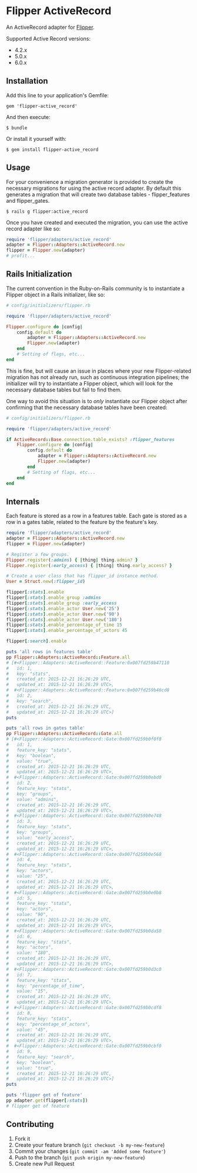 # Flipper ActiveRecord

An ActiveRecord adapter for [Flipper](https://github.com/jnunemaker/flipper).

Supported Active Record versions:

* 4.2.x
* 5.0.x
* 6.0.x

## Installation

Add this line to your application's Gemfile:

    gem 'flipper-active_record'

And then execute:

    $ bundle

Or install it yourself with:

    $ gem install flipper-active_record

## Usage

For your convenience a migration generator is provided to create the necessary migrations for using the active record adapter. By default this generates a migration that will create two database tables - flipper_features and flipper_gates.

    $ rails g flipper:active_record

Once you have created and executed the migration, you can use the active record adapter like so:

```ruby
require 'flipper/adapters/active_record'
adapter = Flipper::Adapters::ActiveRecord.new
flipper = Flipper.new(adapter)
# profit...
```

## Rails Initialization

The current convention in the Ruby-on-Rails community is to instantiate a Flipper object in a Rails initializer, like so:

```ruby
# config/initializers/flipper.rb

require 'flipper/adapters/active_record'

Flipper.configure do |config|
    config.default do
        adapter = Flipper::Adapters::ActiveRecord.new
        Flipper.new(adapter)
    end
    # Setting of flags, etc...
end
```

This is fine, but will cause an issue in places where your new Flipper-related migration has not already run, such as continuous integration pipelines; the initializer will try to instantiate a Flipper object, which will look for the necessary database tables but fail to find them.

One way to avoid this situation is to *only* instantiate our Flipper object after confirming that the necessary database tables have been created:

```ruby
# config/initializers/flipper.rb

require 'flipper/adapters/active_record'

if ActiveRecord::Base.connection.table_exists? :flipper_features
    Flipper.configure do |config|
        config.default do
            adapter = Flipper::Adapters::ActiveRecord.new
            Flipper.new(adapter)
        end
        # Setting of flags, etc...
    end
end
```

## Internals

Each feature is stored as a row in a features table. Each gate is stored as a row in a gates table, related to the feature by the feature's key.

```ruby
require 'flipper/adapters/active_record'
adapter = Flipper::Adapters::ActiveRecord.new
flipper = Flipper.new(adapter)

# Register a few groups.
Flipper.register(:admins) { |thing| thing.admin? }
Flipper.register(:early_access) { |thing| thing.early_access? }

# Create a user class that has flipper_id instance method.
User = Struct.new(:flipper_id)

flipper[:stats].enable
flipper[:stats].enable_group :admins
flipper[:stats].enable_group :early_access
flipper[:stats].enable_actor User.new('25')
flipper[:stats].enable_actor User.new('90')
flipper[:stats].enable_actor User.new('180')
flipper[:stats].enable_percentage_of_time 15
flipper[:stats].enable_percentage_of_actors 45

flipper[:search].enable

puts 'all rows in features table'
pp Flipper::Adapters::ActiveRecord::Feature.all
# [#<Flipper::Adapters::ActiveRecord::Feature:0x007fd259b47110
#   id: 1,
#   key: "stats",
#   created_at: 2015-12-21 16:26:29 UTC,
#   updated_at: 2015-12-21 16:26:29 UTC>,
#  #<Flipper::Adapters::ActiveRecord::Feature:0x007fd259b46cd8
#   id: 2,
#   key: "search",
#   created_at: 2015-12-21 16:26:29 UTC,
#   updated_at: 2015-12-21 16:26:29 UTC>]
puts

puts 'all rows in gates table'
pp Flipper::Adapters::ActiveRecord::Gate.all
# [#<Flipper::Adapters::ActiveRecord::Gate:0x007fd259b0f0f8
#   id: 1,
#   feature_key: "stats",
#   key: "boolean",
#   value: "true",
#   created_at: 2015-12-21 16:26:29 UTC,
#   updated_at: 2015-12-21 16:26:29 UTC>,
#  #<Flipper::Adapters::ActiveRecord::Gate:0x007fd259b0ebd0
#   id: 2,
#   feature_key: "stats",
#   key: "groups",
#   value: "admins",
#   created_at: 2015-12-21 16:26:29 UTC,
#   updated_at: 2015-12-21 16:26:29 UTC>,
#  #<Flipper::Adapters::ActiveRecord::Gate:0x007fd259b0e748
#   id: 3,
#   feature_key: "stats",
#   key: "groups",
#   value: "early_access",
#   created_at: 2015-12-21 16:26:29 UTC,
#   updated_at: 2015-12-21 16:26:29 UTC>,
#  #<Flipper::Adapters::ActiveRecord::Gate:0x007fd259b0e568
#   id: 4,
#   feature_key: "stats",
#   key: "actors",
#   value: "25",
#   created_at: 2015-12-21 16:26:29 UTC,
#   updated_at: 2015-12-21 16:26:29 UTC>,
#  #<Flipper::Adapters::ActiveRecord::Gate:0x007fd259b0e0b8
#   id: 5,
#   feature_key: "stats",
#   key: "actors",
#   value: "90",
#   created_at: 2015-12-21 16:26:29 UTC,
#   updated_at: 2015-12-21 16:26:29 UTC>,
#  #<Flipper::Adapters::ActiveRecord::Gate:0x007fd259b0da50
#   id: 6,
#   feature_key: "stats",
#   key: "actors",
#   value: "180",
#   created_at: 2015-12-21 16:26:29 UTC,
#   updated_at: 2015-12-21 16:26:29 UTC>,
#  #<Flipper::Adapters::ActiveRecord::Gate:0x007fd259b0d3c0
#   id: 7,
#   feature_key: "stats",
#   key: "percentage_of_time",
#   value: "15",
#   created_at: 2015-12-21 16:26:29 UTC,
#   updated_at: 2015-12-21 16:26:29 UTC>,
#  #<Flipper::Adapters::ActiveRecord::Gate:0x007fd259b0cdf8
#   id: 8,
#   feature_key: "stats",
#   key: "percentage_of_actors",
#   value: "45",
#   created_at: 2015-12-21 16:26:29 UTC,
#   updated_at: 2015-12-21 16:26:29 UTC>,
#  #<Flipper::Adapters::ActiveRecord::Gate:0x007fd259b0cbf0
#   id: 9,
#   feature_key: "search",
#   key: "boolean",
#   value: "true",
#   created_at: 2015-12-21 16:26:29 UTC,
#   updated_at: 2015-12-21 16:26:29 UTC>]
puts

puts 'flipper get of feature'
pp adapter.get(flipper[:stats])
# flipper get of feature
```

## Contributing

1. Fork it
2. Create your feature branch (`git checkout -b my-new-feature`)
3. Commit your changes (`git commit -am 'Added some feature'`)
4. Push to the branch (`git push origin my-new-feature`)
5. Create new Pull Request
